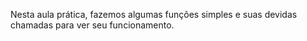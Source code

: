 Nesta aula prática, fazemos algumas funções simples e suas devidas chamadas para ver seu funcionamento.